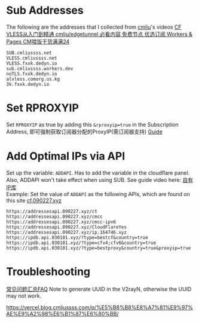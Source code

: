 # Sub Addresses
The following are the addresses that I collected from [cmliu](https://github.com/cmliu/)'s videos [CF VLESS从入门到精通 cmliu/edgetunnel 必看内容 免费节点 优选订阅 Workers & Pages CM喂饭干货满满24](https://www.youtube.com/watch?v=oRYnrp5rQSc&t=419s)
```
SUB.cmliussss.net
VLESS.cmliussss.net
VLESS.fxxk.dedyn.io
sub.cmliussss.workers.dev
noTLS.fxxk.dedyn.io
alvless.comorg.us.kg
3k.fxxk.dedyn.io
```


# Set RPROXYIP
Set `RPROXYIP` as true by adding this `&rproxyip=true` in the Subscription Address, 即可强制获取订阅器分配的ProxyIP(需订阅器支持) [Guide](https://www.youtube.com/watch?v=s91zjpw3-P8&t=1816s)


# Add Optimal IPs via API
Set up the variable: `ADDAPI`. Has to add the variable in the cloudflare panel. Also, ADDAPI won't take effect when using SUB.
See guide video here: [自有IP库](https://www.youtube.com/watch?v=oRYnrp5rQSc&t=992s) \
Example: 
Set the value of `ADDAPI` as the following APIs, which are found on this site [cf.090227.xyz](https://cf.090227.xyz/)
```
https://addressesapi.090227.xyz/ct
https://addressesapi.090227.xyz/cmcc
https://addressesapi.090227.xyz/cmcc-ipv6
https://addressesapi.090227.xyz/CloudFlareYes
https://addressesapi.090227.xyz/ip.164746.xyz
https://ipdb.api.030101.xyz/?type=bestcf&country=true
https://ipdb.api.030101.xyz/?type=cfv4;cfv6&country=true
https://ipdb.api.030101.xyz/?type=bestproxy&country=true&proxyip=true
```


# Troubleshooting
[常见问题汇总FAQ](https://vercel.blog.cmliussss.com/p/%E5%B8%B8%E8%A7%81%E9%97%AE%E9%A2%98%E6%B1%87%E6%80%BB/)
Note to generate UUID in the V2rayN, otherwise the UUID may not work.

https://vercel.blog.cmliussss.com/p/%E5%B8%B8%E8%A7%81%E9%97%AE%E9%A2%98%E6%B1%87%E6%80%BB/
